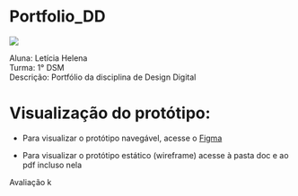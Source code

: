 # Portfolio_DD
![](https://user-images.githubusercontent.com/110743347/226479544-f2f4afac-29d2-4368-beae-c41fa0aca80e.png)

Aluna: Letícia Helena <br>
Turma: 1° DSM <br>
Descrição: Portfólio da disciplina de Design Digital <br>


# Visualização do protótipo:
* Para visualizar o protótipo navegável, acesse o [Figma](https://www.figma.com/file/8IOS4u3CK5xcWMWnHQ2Zui/PORTF%C3%93LIO?node-id=62-30&t=pTVGe2MZknH7Tnv9-0)

* Para visualizar o protótipo estático (wireframe) acesse à pasta doc e ao pdf incluso nela

Avaliação k